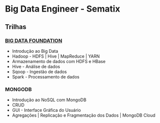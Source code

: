 # Big Data Engineer - Sematix

## Trilhas
### <a href=“http://xxxxxx.com/“>BIG DATA FOUNDATION</a>
- Introdução ao Big Data
- Hadoop - HDFS | Hive | MapReduce | YARN
- Armazenamento de dados com HDFS e HBase
- Hive - Análise de dados
- Sqoop - Ingestão de dados
- Spark - Processamento de dados
### MONGODB
- Introdução ao NoSQL com MongoDB
- CRUD
- GUI - Interface Gráfica do Usuário
- Agregações | Replicação e Fragmentação dos Dados | MongoDB Cloud
